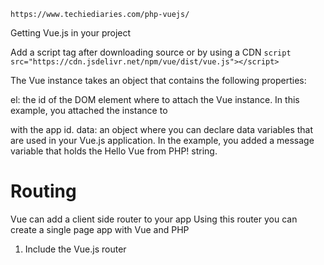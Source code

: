 ```https://www.techiediaries.com/php-vuejs/```

Getting Vue.js in your project

Add a script tag after downloading source or
by using a CDN
``` script src="https://cdn.jsdelivr.net/npm/vue/dist/vue.js"></script> ```

The Vue instance takes an object that contains the following properties:

el: the id of the DOM element where to attach the Vue instance. In this example, you attached the instance to <div> with the app id.
data: an object where you can declare data variables that are used in your Vue.js application. In the example, you added a message variable that holds the Hello Vue from PHP! string.

# Routing
Vue can add a client side router to your app
Using this router you can create a single page app with Vue and PHP

1.  Include the Vue.js router
